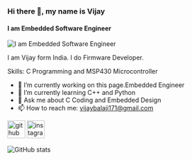 ### Hi there 👋, my name is Vijay
#### I am Embedded Software Engineer
![I am Embedded Software Engineer](https://arturssmirnovs.github.io/github-profile-readme-generator/images/banner.png)

I am Vijay form India. I do Firmware Developer.

Skills: C Programming and MSP430 Microcontroller

- 🔭 I’m currently working on this page.Embedded Engineer 
- 🌱 I’m currently learning C++ and Python 
- 💬 Ask me about C Coding and Embedded Design 
- 📫 How to reach me: vijaybalaji171@gmail.com 


[<img src='https://cdn.jsdelivr.net/npm/simple-icons@3.0.1/icons/github.svg' alt='github' height='40'>](https://github.com/VidyutVJ)  [<img src='https://cdn.jsdelivr.net/npm/simple-icons@3.0.1/icons/instagram.svg' alt='instagram' height='40'>](https://www.instagram.com/vidyut_vijay/)  

![GitHub stats](https://github-readme-stats.vercel.app/api?username=VidyutVJ&show_icons=true)  

